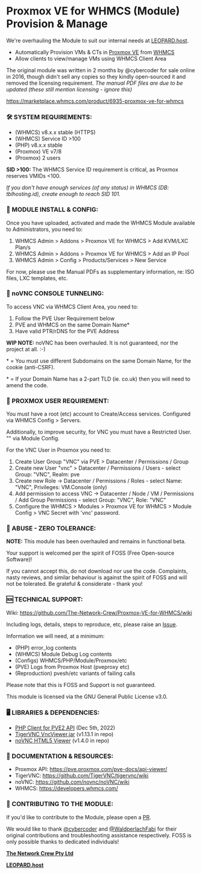 # Proxmox VE for WHMCS (Module) Provision & Manage

We're overhauling the Module to suit our internal needs at [LEOPARD.host](https://leopard.host).

- Automatically Provision VMs & CTs in [Proxmox VE](https://proxmox.com/en/proxmox-ve/features) from [WHMCS](https://www.whmcs.com/tour/)
- Allow clients to view/manage VMs using WHMCS Client Area

The original module was written in 2 months by @cybercoder for sale online in 2016, though didn't sell any copies so they kindly open-sourced it and removed the licensing requirement. _The manual PDF files are due to be updated (these still mention licensing - ignore this)_

https://marketplace.whmcs.com/product/6935-proxmox-ve-for-whmcs

### 🛠️ SYSTEM REQUIREMENTS:

- (WHMCS) v8.x.x stable (HTTPS)
- (WHMCS) Service ID >100
- (PHP) v8.x.x stable
- (Proxmox) VE v7/8
- (Proxmox) 2 users

**SID >100:** The WHMCS Service ID requirement is critical, as Proxmox reserves VMIDs <100.

_If you don't have enough services (of any status) in WHMCS (DB: tblhosting.id), create enough to reach SID 101._

### 📄 MODULE INSTALL & CONFIG:

Once you have uploaded, activated and made the WHMCS Module available to Administrators, you need to:

1. WHMCS Admin > Addons > Proxmox VE for WHMCS > Add KVM/LXC Plan/s
2. WHMCS Admin > Addons > Proxmox VE for WHMCS > Add an IP Pool
3. WHMCS Admin > Config > Products/Services > New Service

For now, please use the Manual PDFs as supplementary information, re: ISO files, LXC templates, etc.

### 🥽 noVNC CONSOLE TUNNELING:

To access VNC via WHMCS Client Area, you need to:

1. Follow the PVE User Requirement below
2. PVE and WHMCS on the same Domain Name*
3. Have valid PTR/rDNS for the PVE Address

**WIP NOTE:** noVNC has been overhauled. It is not guaranteed, nor the project at all. :-)

\* = You must use different Subdomains on the same Domain Name, for the cookie (anti-CSRF).

\* = If your Domain Name has a 2-part TLD (ie. co.uk) then you will need to amend the code.

### 👥 PROXMOX USER REQUIREMENT:

You must have a root (etc) account to Create/Access services. Configured via WHMCS Config > Servers.

Additionally, to improve security, for VNC you must have a Restricted User. "" via Module Config.

For the VNC User in Proxmox you need to:
1. Create User Group "VNC" via PVE > Datacenter / Permissions / Group
2. Create new User "vnc" > Datacenter / Permissions / Users - select Group: "VNC", Realm: pve
3. Create new Role -> Datacenter / Permissions / Roles - select Name: "VNC", Privileges: VM.Console (only)
4. Add permission to access VNC -> Datacenter / Node / VM / Permissions / Add Group Permissions - select Group: "VNC", Role: "VNC"
5. Configure the WHMCS > Modules > Proxmox VE for WHMCS > Module Config > VNC Secret with 'vnc' password.

### 🤬 ABUSE - ZERO TOLERANCE:

**NOTE:** This module has been overhauled and remains in functional beta. 

Your support is welcomed per the spirit of FOSS (Free Open-source Software)!

If you cannot accept this, do not download nor use the code. Complaints, nasty reviews, and similar behaviour is against the spirit of FOSS and will not be tolerated. Be grateful & considerate - thank you!

### 🆘 TECHNICAL SUPPORT:

Wiki: https://github.com/The-Network-Crew/Proxmox-VE-for-WHMCS/wiki

Including logs, details, steps to reproduce, etc, please raise an [Issue](https://github.com/The-Network-Crew/Proxmox-VE-for-WHMCS/issues).

Information we will need, at a minimum:

- (PHP) error_log contents
- (WHMCS) Module Debug Log contents
- (Configs) WHMCS/PHP/Module/Proxmox/etc
- (PVE) Logs from Proxmox Host (pveproxy etc)
- (Reproduction) pvesh/etc variants of failing calls

Please note that this is FOSS and Support is not guaranteed.

This module is licensed via the GNU General Public License v3.0.

### 🖥️ LIBRARIES & DEPENDENCIES:

- [PHP Client for PVE2 API](https://github.com/CpuID/pve2-api-php-client) (Dec 5th, 2022)
- [TigerVNC VncViewer.jar](https://sourceforge.net/projects/tigervnc/files/stable/) (v1.13.1 in repo)
- [noVNC HTML5 Viewer](https://github.com/novnc/noVNC) (v1.4.0 in repo)

### 📄 DOCUMENTATION & RESOURCES:

- Proxmox API: https://pve.proxmox.com/pve-docs/api-viewer/
- TigerVNC: https://github.com/TigerVNC/tigervnc/wiki
- noVNC: https://github.com/novnc/noVNC/wiki
- WHMCS: https://developers.whmcs.com/

### 🙌 CONTRIBUTING TO THE MODULE:

If you'd like to contribute to the Module, please open a [PR](https://github.com/The-Network-Crew/Proxmox-VE-for-WHMCS/pulls).

We would like to thank [@cybercoder](https://github.com/cybercoder/) and [@WaldperlachFabi](https://github.com/WaldperlachFabi) for their original contributions and troubleshooting assistance respectively. FOSS is only possible thanks to dedicated individuals!

**[The Network Crew Pty Ltd](https://thenetworkcrew.com.au)**

**[LEOPARD.host](https://leopard.host)**
